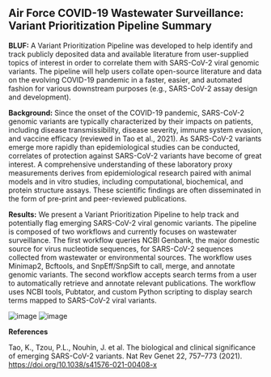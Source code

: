 <h2>Air Force COVID-19 Wastewater Surveillance:
Variant Prioritization Pipeline Summary</h2>

**BLUF:** A Variant Prioritization Pipeline was developed to help identify and track publicly deposited data and available literature from user-supplied topics of interest in order to correlate them with SARS-CoV-2 viral genomic variants. The pipeline will help users collate open-source literature and data on the evolving COVID-19 pandemic in a faster, easier, and automated fashion for various downstream purposes (e.g., SARS-CoV-2 assay design and development).  

**Background:** Since the onset of the COVID-19 pandemic, SARS-CoV-2 genomic variants are typically characterized by their impacts on patients, including disease transmissibility, disease severity, immune system evasion, and vaccine efficacy (reviewed in Tao et al., 2021). As SARS-CoV-2 variants emerge more rapidly than epidemiological studies can be conducted, correlates of protection against SARS-CoV-2 variants have become of great interest. A comprehensive understanding of these laboratory proxy measurements derives from epidemiological research paired with animal models and in vitro studies, including computational, biochemical, and protein structure assays. These scientific findings are often disseminated in the form of pre-print and peer-reviewed publications.

**Results:** We present a Variant Prioritization Pipeline to help track and potentially flag emerging SARS-CoV-2 viral genomic variants. The pipeline is composed of two workflows and currently focuses on wastewater surveillance. The first workflow queries NCBI Genbank, the major domestic source for virus nucleotide sequences, for SARS-CoV-2 sequences collected from wastewater or environmental sources. The workflow uses Minimap2, Bcftools, and SnpEff/SnpSift to call, merge, and annotate genomic variants.    The second workflow accepts search terms from a user to automatically retrieve and annotate relevant publications. The workflow uses NCBI tools, Pubtator, and custom Python scripting to display search terms mapped to SARS-CoV-2 viral variants. 

 ![image](https://user-images.githubusercontent.com/99741809/155772174-4a8f4c7c-1a54-4f56-9a6f-cbc17f1d2716.png)
 ![image](https://user-images.githubusercontent.com/99741809/155772264-2f74b138-3f9a-4862-b9a0-17cde73e0a4d.png)

 
**References**

Tao, K., Tzou, P.L., Nouhin, J. et al. The biological and clinical significance of emerging SARS-CoV-2 variants. Nat Rev Genet 22, 757–773 (2021). https://doi.org/10.1038/s41576-021-00408-x
